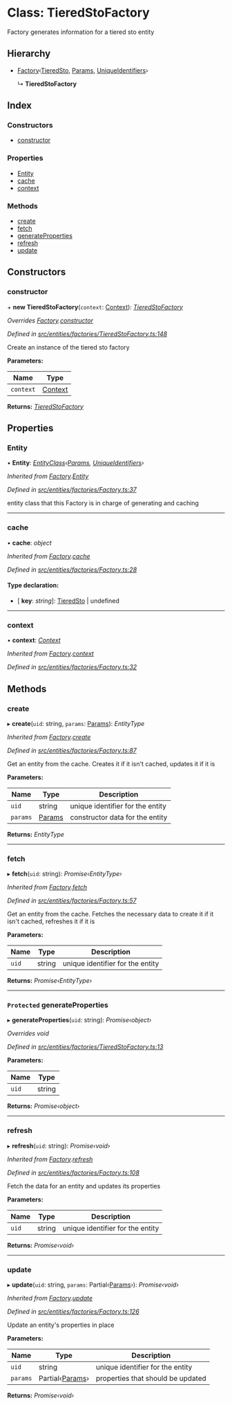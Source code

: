 # Class: TieredStoFactory

Factory generates information for a tiered sto entity

## Hierarchy

- [Factory](_entities_factories_factory_.factory.md)‹[TieredSto](_entities_tieredsto_.tieredsto.md), [Params](../interfaces/_entities_tieredsto_.params.md), [UniqueIdentifiers](../interfaces/_entities_sto_.uniqueidentifiers.md)›

  ↳ **TieredStoFactory**

## Index

### Constructors

- [constructor](_entities_factories_tieredstofactory_.tieredstofactory.md#constructor)

### Properties

- [Entity](_entities_factories_tieredstofactory_.tieredstofactory.md#entity)
- [cache](_entities_factories_tieredstofactory_.tieredstofactory.md#cache)
- [context](_entities_factories_tieredstofactory_.tieredstofactory.md#context)

### Methods

- [create](_entities_factories_tieredstofactory_.tieredstofactory.md#create)
- [fetch](_entities_factories_tieredstofactory_.tieredstofactory.md#fetch)
- [generateProperties](_entities_factories_tieredstofactory_.tieredstofactory.md#protected-generateproperties)
- [refresh](_entities_factories_tieredstofactory_.tieredstofactory.md#refresh)
- [update](_entities_factories_tieredstofactory_.tieredstofactory.md#update)

## Constructors

### constructor

\+ **new TieredStoFactory**(`context`: [Context](_context_.context.md)): _[TieredStoFactory](_entities_factories_tieredstofactory_.tieredstofactory.md)_

_Overrides [Factory](_entities_factories_factory_.factory.md).[constructor](_entities_factories_factory_.factory.md#constructor)_

_Defined in [src/entities/factories/TieredStoFactory.ts:148](https://github.com/PolymathNetwork/polymath-sdk/blob/c47ae7a/src/entities/factories/TieredStoFactory.ts#L148)_

Create an instance of the tiered sto factory

**Parameters:**

| Name      | Type                            |
| --------- | ------------------------------- |
| `context` | [Context](_context_.context.md) |

**Returns:** _[TieredStoFactory](_entities_factories_tieredstofactory_.tieredstofactory.md)_

## Properties

### Entity

• **Entity**: _[EntityClass](../interfaces/_entities_factories_factory_.entityclass.md)‹[Params](../interfaces/_entities_tieredsto_.params.md), [UniqueIdentifiers](../interfaces/_entities_sto_.uniqueidentifiers.md)›_

_Inherited from [Factory](_entities_factories_factory_.factory.md).[Entity](_entities_factories_factory_.factory.md#entity)_

_Defined in [src/entities/factories/Factory.ts:37](https://github.com/PolymathNetwork/polymath-sdk/blob/c47ae7a/src/entities/factories/Factory.ts#L37)_

entity class that this Factory is in charge of generating and caching

---

### cache

• **cache**: _object_

_Inherited from [Factory](_entities_factories_factory_.factory.md).[cache](_entities_factories_factory_.factory.md#cache)_

_Defined in [src/entities/factories/Factory.ts:28](https://github.com/PolymathNetwork/polymath-sdk/blob/c47ae7a/src/entities/factories/Factory.ts#L28)_

#### Type declaration:

- \[ **key**: _string_\]: [TieredSto](_entities_tieredsto_.tieredsto.md) | undefined

---

### context

• **context**: _[Context](_context_.context.md)_

_Inherited from [Factory](_entities_factories_factory_.factory.md).[context](_entities_factories_factory_.factory.md#context)_

_Defined in [src/entities/factories/Factory.ts:32](https://github.com/PolymathNetwork/polymath-sdk/blob/c47ae7a/src/entities/factories/Factory.ts#L32)_

## Methods

### create

▸ **create**(`uid`: string, `params`: [Params](../interfaces/_entities_tieredsto_.params.md)): _EntityType_

_Inherited from [Factory](_entities_factories_factory_.factory.md).[create](_entities_factories_factory_.factory.md#create)_

_Defined in [src/entities/factories/Factory.ts:87](https://github.com/PolymathNetwork/polymath-sdk/blob/c47ae7a/src/entities/factories/Factory.ts#L87)_

Get an entity from the cache. Creates it if it isn't cached, updates it if it is

**Parameters:**

| Name     | Type                                                   | Description                      |
| -------- | ------------------------------------------------------ | -------------------------------- |
| `uid`    | string                                                 | unique identifier for the entity |
| `params` | [Params](../interfaces/_entities_tieredsto_.params.md) | constructor data for the entity  |

**Returns:** _EntityType_

---

### fetch

▸ **fetch**(`uid`: string): _Promise‹EntityType›_

_Inherited from [Factory](_entities_factories_factory_.factory.md).[fetch](_entities_factories_factory_.factory.md#fetch)_

_Defined in [src/entities/factories/Factory.ts:57](https://github.com/PolymathNetwork/polymath-sdk/blob/c47ae7a/src/entities/factories/Factory.ts#L57)_

Get an entity from the cache. Fetches the necessary data to create it if it isn't cached, refreshes it if it is

**Parameters:**

| Name  | Type   | Description                      |
| ----- | ------ | -------------------------------- |
| `uid` | string | unique identifier for the entity |

**Returns:** _Promise‹EntityType›_

---

### `Protected` generateProperties

▸ **generateProperties**(`uid`: string): _Promise‹object›_

_Overrides void_

_Defined in [src/entities/factories/TieredStoFactory.ts:13](https://github.com/PolymathNetwork/polymath-sdk/blob/c47ae7a/src/entities/factories/TieredStoFactory.ts#L13)_

**Parameters:**

| Name  | Type   |
| ----- | ------ |
| `uid` | string |

**Returns:** _Promise‹object›_

---

### refresh

▸ **refresh**(`uid`: string): _Promise‹void›_

_Inherited from [Factory](_entities_factories_factory_.factory.md).[refresh](_entities_factories_factory_.factory.md#refresh)_

_Defined in [src/entities/factories/Factory.ts:108](https://github.com/PolymathNetwork/polymath-sdk/blob/c47ae7a/src/entities/factories/Factory.ts#L108)_

Fetch the data for an entity and updates its properties

**Parameters:**

| Name  | Type   | Description                      |
| ----- | ------ | -------------------------------- |
| `uid` | string | unique identifier for the entity |

**Returns:** _Promise‹void›_

---

### update

▸ **update**(`uid`: string, `params`: Partial‹[Params](../interfaces/_entities_tieredsto_.params.md)›): _Promise‹void›_

_Inherited from [Factory](_entities_factories_factory_.factory.md).[update](_entities_factories_factory_.factory.md#update)_

_Defined in [src/entities/factories/Factory.ts:126](https://github.com/PolymathNetwork/polymath-sdk/blob/c47ae7a/src/entities/factories/Factory.ts#L126)_

Update an entity's properties in place

**Parameters:**

| Name     | Type                                                            | Description                       |
| -------- | --------------------------------------------------------------- | --------------------------------- |
| `uid`    | string                                                          | unique identifier for the entity  |
| `params` | Partial‹[Params](../interfaces/_entities_tieredsto_.params.md)› | properties that should be updated |

**Returns:** _Promise‹void›_
